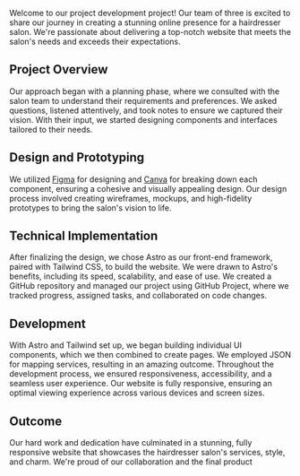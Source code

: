 
Welcome to our project development project! Our team of three is excited to share our journey in creating a stunning online presence for a hairdresser salon. We're passionate about delivering a top-notch website that meets the salon's needs and exceeds their expectations.

## Project Overview
Our approach began with a planning phase, where we consulted with the salon team to understand their requirements and preferences. We asked questions, listened attentively, and took notes to ensure we captured their vision. With their input, we started designing components and interfaces tailored to their needs.

## Design and Prototyping
We utilized [Figma](https://www.figma.com/design/wqZ5bYiVh69Apop9lk6wiE/Image-Hair---V1?node-id=43-417&t=UifYyYsPrDxR7VeE-0) for designing and [Canva](https://www.canva.com/design/DAGKB5AuSTw/yTV9Y4Y7-rx7fTa-5HPC2g/edit?) for breaking down each component, ensuring a cohesive and visually appealing design. Our design process involved creating wireframes, mockups, and high-fidelity prototypes to bring the salon's vision to life.

## Technical Implementation
After finalizing the design, we chose Astro as our front-end framework, paired with Tailwind CSS, to build the website. We were drawn to Astro's benefits, including its speed, scalability, and ease of use. We created a GitHub repository and managed our project using GitHub Project, where we tracked progress, assigned tasks, and collaborated on code changes.

## Development
With Astro and Tailwind set up, we began building individual UI components, which we then combined to create pages. We employed JSON for mapping services, resulting in an amazing outcome. Throughout the development process, we ensured responsiveness, accessibility, and a seamless user experience. Our website is fully responsive, ensuring an optimal viewing experience across various devices and screen sizes.

## Outcome
Our hard work and dedication have culminated in a stunning, fully responsive website that showcases the hairdresser salon's services, style, and charm. We're proud of our collaboration and the final product
